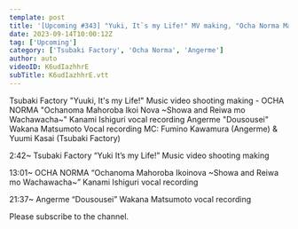 ```yaml
---
template: post
title: '[Upcoming #343] "Yuki, It`s my Life!" MV making, "Ocha Norma Mahoroba Ikoi Nova ~Showa and Reiwa mo Wachawacha~" Ishiguri REC, "Dousousei" Matsumoto REC MC: Fumino Kawamura, Yuumi Kasai'
date: 2023-09-14T10:00:12Z
tag: ['Upcoming']
category: ['Tsubaki Factory', 'Ocha Norma', 'Angerme']
author: auto 
videoID: K6udIazhhrE
subTitle: K6udIazhhrE.vtt
---
```

Tsubaki Factory "Yuuki, It's my Life!" Music video shooting making - OCHA NORMA "Ochanoma Mahoroba Ikoi Nova ~Showa and Reiwa mo Wachawacha~" Kanami Ishiguri vocal recording Angerme "Dousousei" Wakana Matsumoto Vocal recording MC: Fumino Kawamura (Angerme) & Yuumi Kasai (Tsubaki Factory)

2:42~ Tsubaki Factory “Yuki It’s my Life!” Music video shooting making

13:01~ OCHA NORMA “Ochanoma Mahoroba Ikoinova ~Showa and Reiwa mo Wachawacha~” Kanami Ishiguri vocal recording

21:37~ Angerme “Dousousei” Wakana Matsumoto vocal recording

Please subscribe to the channel.
